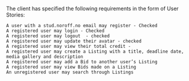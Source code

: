 The client has specified the following requirements in the form of User Stories:

    A user with a stud.noroff.no email may register - Checked
    A registered user may login - Checked
    A registered user may logout  - checked
    A registered user may update their avatar - checked
    A registered user may view their total credit - 
    A registered user may create a Listing with a title, deadline date, media gallery and description 
    A registered user may add a Bid to another user’s Listing
    A registered user may view Bids made on a Listing
    An unregistered user may search through Listings
